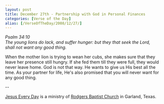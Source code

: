 ```yaml
---
layout: post
title: December 27th - Partnership with God in Personal Finances
categories: [Verse of the Day]
alias: [/VerseOfTheDay/2008/12/27/]
---
```


_Psalm 34:10  
The young lions do lack, and suffer hunger: but they that seek the
Lord, shall not want any good thing._

When the mother lion is trying to wean her cubs, she makes sure
that they leave her presence still hungry. If she fed them till they
were full, they would never leave home. God is not that way. He wants
to give us His best all the time. As your partner for life, He's also
promised that you will never want for any good thing.

 --

<a href=http://jesuseveryday.net>Jesus Every Day</a> is a ministry of <a href=http://rodgersbaptist.net>Rodgers Baptist Church</a> in Garland, Texas.
